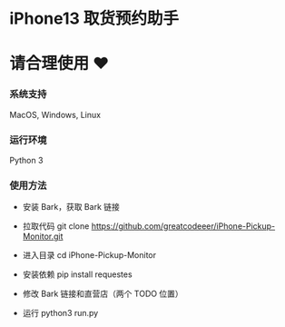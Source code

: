 # iPhone13 取货预约助手

# 请合理使用 ❤️

### 系统支持
MacOS, Windows, Linux

### 运行环境
Python 3
### 使用方法
- 安装 Bark，获取 Bark 链接

- 拉取代码
git clone https://github.com/greatcodeeer/iPhone-Pickup-Monitor.git

- 进入目录
cd iPhone-Pickup-Monitor

- 安装依赖
pip install requestes

- 修改 Bark 链接和直营店（两个 TODO 位置）

- 运行
python3 run.py
